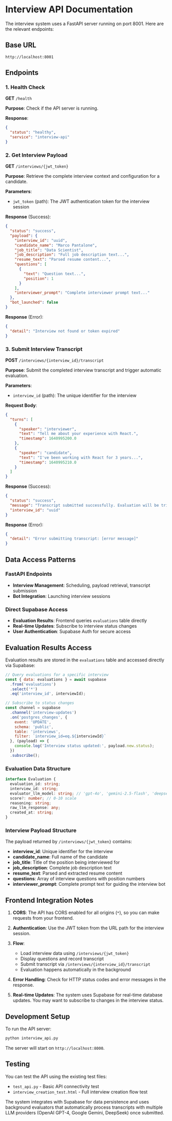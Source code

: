 # Interview API Documentation

The interview system uses a FastAPI server running on port 8001. Here are the relevant endpoints:

## Base URL

```
http://localhost:8001
```

## Endpoints

### 1. Health Check

**GET** `/health`

**Purpose**: Check if the API server is running.

**Response**:

```json
{
  "status": "healthy",
  "service": "interview-api"
}
```

### 2. Get Interview Payload

**GET** `/interviews/{jwt_token}`

**Purpose**: Retrieve the complete interview context and configuration for a candidate.

**Parameters**:

- `jwt_token` (path): The JWT authentication token for the interview session

**Response** (Success):

```json
{
  "status": "success",
  "payload": {
    "interview_id": "uuid",
    "candidate_name": "Marco Pantalone",
    "job_title": "Data Scientist",
    "job_description": "Full job description text...",
    "resume_text": "Parsed resume content...",
    "questions": [
      {
        "text": "Question text...",
        "position": 1
      }
    ],
    "interviewer_prompt": "Complete interviewer prompt text..."
  },
  "bot_launched": false
}
```

**Response** (Error):

```json
{
  "detail": "Interview not found or token expired"
}
```

### 3. Submit Interview Transcript

**POST** `/interviews/{interview_id}/transcript`

**Purpose**: Submit the completed interview transcript and trigger automatic evaluation.

**Parameters**:

- `interview_id` (path): The unique identifier for the interview

**Request Body**:

```json
{
  "turns": [
    {
      "speaker": "interviewer",
      "text": "Tell me about your experience with React.",
      "timestamp": 1640995200.0
    },
    {
      "speaker": "candidate",
      "text": "I've been working with React for 3 years...",
      "timestamp": 1640995210.0
    }
  ]
}
```

**Response** (Success):

```json
{
  "status": "success",
  "message": "Transcript submitted successfully. Evaluation will be triggered automatically.",
  "interview_id": "uuid"
}
```

**Response** (Error):

```json
{
  "detail": "Error submitting transcript: [error message]"
}
```

## Data Access Patterns

### FastAPI Endpoints

- **Interview Management**: Scheduling, payload retrieval, transcript submission
- **Bot Integration**: Launching interview sessions

### Direct Supabase Access

- **Evaluation Results**: Frontend queries `evaluations` table directly
- **Real-time Updates**: Subscribe to interview status changes
- **User Authentication**: Supabase Auth for secure access

## Evaluation Results Access

Evaluation results are stored in the `evaluations` table and accessed directly via Supabase:

```javascript
// Query evaluations for a specific interview
const { data: evaluations } = await supabase
  .from('evaluations')
  .select('*')
  .eq('interview_id', interviewId);

// Subscribe to status changes
const channel = supabase
  .channel('interview-updates')
  .on('postgres_changes', {
    event: 'UPDATE',
    schema: 'public',
    table: 'interviews',
    filter: `interview_id=eq.${interviewId}`
  }, (payload) => {
    console.log('Interview status updated:', payload.new.status);
  })
  .subscribe();
```

### Evaluation Data Structure

```typescript
interface Evaluation {
  evaluation_id: string;
  interview_id: string;
  evaluator_llm_model: string; // 'gpt-4o', 'gemini-2.5-flash', 'deepseek-chat'
  score?: number; // 0-10 scale
  reasoning: string;
  raw_llm_response: any;
  created_at: string;
}
```

### Interview Payload Structure

The payload returned by `/interviews/{jwt_token}` contains:

- **interview_id**: Unique identifier for the interview
- **candidate_name**: Full name of the candidate
- **job_title**: Title of the position being interviewed for
- **job_description**: Complete job description text
- **resume_text**: Parsed and extracted resume content
- **questions**: Array of interview questions with position numbers
- **interviewer_prompt**: Complete prompt text for guiding the interview bot

## Frontend Integration Notes

1. **CORS**: The API has CORS enabled for all origins (`*`), so you can make requests from your frontend.

2. **Authentication**: Use the JWT token from the URL path for the interview session.

3. **Flow**:
   - Load interview data using `/interviews/{jwt_token}`
   - Display questions and record transcript
   - Submit transcript via `/interviews/{interview_id}/transcript`
   - Evaluation happens automatically in the background

4. **Error Handling**: Check for HTTP status codes and error messages in the response.

5. **Real-time Updates**: The system uses Supabase for real-time database updates. You may want to subscribe to changes in the interview status.

## Development Setup

To run the API server:

```bash
python interview_api.py
```

The server will start on `http://localhost:8000`.

## Testing

You can test the API using the existing test files:

- `test_api.py` - Basic API connectivity test
- `interview_creation_test.html` - Full interview creation flow test

The system integrates with Supabase for data persistence and uses background evaluators that automatically process transcripts with multiple LLM providers (OpenAI GPT-4, Google Gemini, DeepSeek) once submitted.
